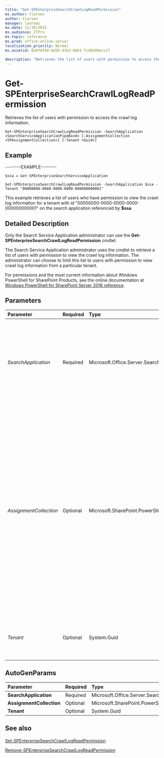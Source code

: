 ```yaml
---
title: "Get-SPEnterpriseSearchCrawlLogReadPermission"
ms.author: tlarsen
author: tlarsen
manager: laurawi
ms.date: 11/29/2015
ms.audience: ITPro
ms.topic: reference
ms.prod: office-online-server
localization_priority: Normal
ms.assetid: 6a9f8f69-8d56-43b2-80b1-fcd6999acc27

description: "Retrieves the list of users with permission to access the crawl log information."
---
```


# Get-SPEnterpriseSearchCrawlLogReadPermission

Retrieves the list of users with permission to access the crawl log information.
  
```
Get-SPEnterpriseSearchCrawlLogReadPermission -SearchApplication <SearchServiceApplicationPipeBind> [-AssignmentCollection <SPAssignmentCollection>] [-Tenant <Guid>]

```

## Example

--------EXAMPLE--------
  
```
$ssa = Get-SPEnterpriseSearchServiceApplication

```

```
Get-SPEnterpriseSearchCrawlLogReadPermission -SearchApplication $ssa -Tenant "00000000-0000-0000-0000-000000000001"
```

This example retrieves a list of users who have permission to view the crawl log information for a tenant with id "00000000-0000-0000-0000-000000000001" on the search application referenced by **$ssa**. 
  
## Detailed Description

Only the Search Service Application administrator can use the **Get-SPEnterpriseSearchCrawlLogReadPermission** cmdlet. 
  
The Search Service Application administrator uses the cmdlet to retrieve a list of users with permission to view the crawl log information. The administrator can choose to limit this list to users with permission to view crawl log information from a particular tenant.
  
For permissions and the most current information about Windows PowerShell for SharePoint Products, see the online documentation at [Windows PowerShell for SharePoint Server 2016 reference](https://go.microsoft.com/fwlink/p/?LinkId=671715). 
  
## Parameters

|**Parameter**|**Required**|**Type**|**Description**|
|:-----|:-----|:-----|:-----|
| _SearchApplication_ <br/> |Required  <br/> |Microsoft.Office.Server.Search.Cmdlet.SearchServiceApplicationPipeBind  <br/> |Specifies the name of the search application for which to list crawl log permissions. The type must be a valid GUID, of the form 12345678-90ab-cdef-1234-567890bcdefgh; a valid search application name (for example, SearchApp1); or an instance of a valid **SearchServiceApplication** object.  <br/> |
| _AssignmentCollection_ <br/> |Optional  <br/> |Microsoft.SharePoint.PowerShell.SPAssignmentCollection  <br/> |Manages objects for the purpose of proper disposal. Use of objects, such as **SPWeb** or **SPSite**, can use large amounts of memory and use of these objects in Windows PowerShell scripts requires proper memory management. Using the **SPAssignment** object, you can assign objects to a variable and dispose of the objects after they are needed to free up memory. When **SPWeb**, **SPSite**, or **SPSiteAdministration** objects are used, the objects are automatically disposed of if an assignment collection or the **Global** parameter is not used.  <br/> > [!NOTE]> When the **Global** parameter is used, all objects are contained in the global store. If objects are not immediately used, or disposed of by using the **Stop-SPAssignment** command, an out-of-memory scenario can occur.           |
| _Tenant_ <br/> |Optional  <br/> |System.Guid  <br/> |Specifies that the list of users shall be within the scope of this tenant. The type must be a valid GUID of the form 12345678-90ab-cdef-1234-567890bcdefgh.  <br/> |
   
## AutoGenParams

|**Parameter**|**Required**|**Type**|**Description**|
|:-----|:-----|:-----|:-----|
|**SearchApplication** <br/> |Required  <br/> |Microsoft.Office.Server.Search.Cmdlet.SearchServiceApplicationPipeBind  <br/> ||
|**AssignmentCollection** <br/> |Optional  <br/> |Microsoft.SharePoint.PowerShell.SPAssignmentCollection  <br/> ||
|**Tenant** <br/> |Optional  <br/> |System.Guid  <br/> ||
   
## See also

#### 

[Set-SPEnterpriseSearchCrawlLogReadPermission](set-spenterprisesearchcrawllogreadpermission.md)
  
[Remove-SPEnterpriseSearchCrawlLogReadPermission](remove-spenterprisesearchcrawllogreadpermission.md)

